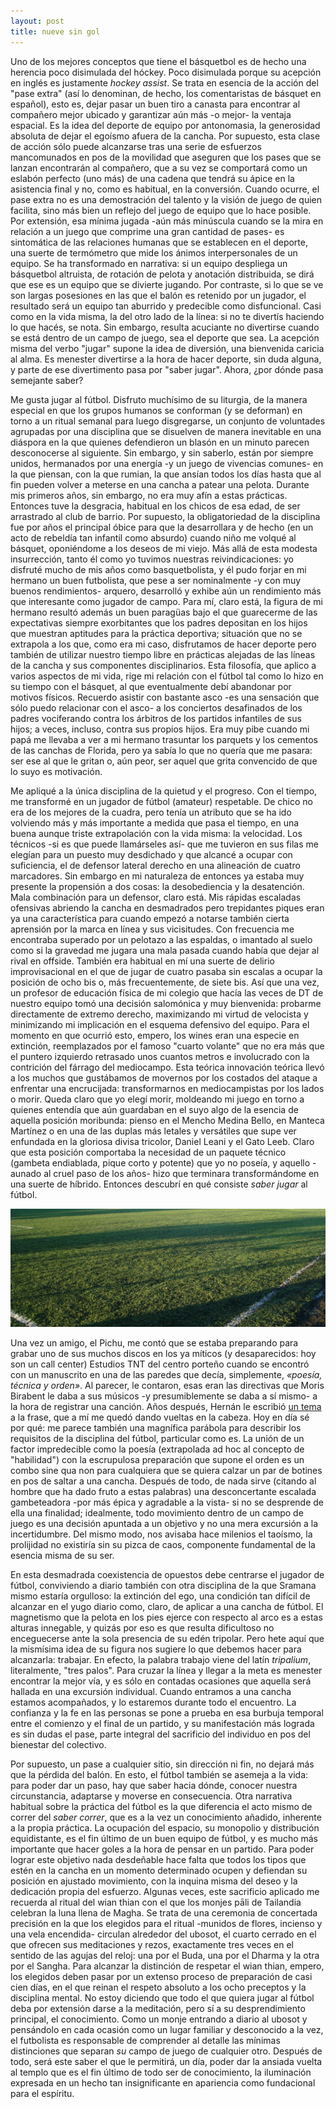 ```yaml
---
layout: post
title: nueve sin gol
---
```


Uno de los mejores conceptos que tiene el básquetbol es de hecho una herencia poco disimulada del hóckey. Poco disimulada porque su acepción en inglés es justamente *hockey assist*. Se trata en esencia de la acción del "pase extra" (así lo denominan, de hecho, los comentaristas de básquet en español), esto es, dejar pasar un buen tiro a canasta para encontrar al compañero mejor ubicado y garantizar aún más -o mejor- la ventaja espacial. Es la idea del deporte de equipo por antonomasia, la generosidad absoluta de dejar el egoísmo afuera de la cancha. Por supuesto, esta clase de acción sólo puede alcanzarse tras una serie de esfuerzos mancomunados en pos de la movilidad que aseguren que los pases que se lanzan encontrarán al compañero, que a su vez se comportará como un eslabón perfecto (uno más) de una cadena que tendrá su ápice en la asistencia final y no, como es habitual, en la conversión. Cuando ocurre, el pase extra no es una demostración del talento y la visión de juego de quien facilita, sino más bien un reflejo del juego de equipo que lo hace posible. Por extensión, esa mínima jugada -aún más minúscula cuando se la mira en relación a un juego que comprime una gran cantidad de pases- es sintomática de las relaciones humanas que se establecen en el deporte, una suerte de termómetro que mide los ánimos interpersonales de un equipo. Se ha transformado en narrativa: si un equipo despliega un básquetbol altruista, de rotación de pelota y anotación distribuida, se dirá que ese es un equipo que se divierte jugando. Por contraste, si lo que se ve son largas posesiones en las que el balón es retenido por un jugador, el resultado será un equipo tan aburrido y predecible como disfuncional. Casi como en la vida misma, la del otro lado de la línea: si no te divertís haciendo lo que hacés, se nota. Sin embargo, resulta acuciante no divertirse cuando se está dentro de un campo de juego, sea el deporte que sea. La acepción misma del verbo "jugar" supone la idea de diversión, una bienvenida caricia al alma. Es menester divertirse a la hora de hacer deporte, sin duda alguna, y parte de ese divertimento pasa por "saber jugar". Ahora, ¿por dónde pasa semejante saber?

Me gusta jugar al fútbol. Disfruto muchísimo de su liturgia, de la manera especial en que los grupos humanos se conforman (y se deforman) en torno a un ritual semanal para luego disgregarse, un conjunto de voluntades agrupadas por una disciplina que se disuelven de manera inevitable en una diáspora en la que quienes defendieron un blasón en un minuto parecen desconocerse al siguiente. Sin embargo, y sin saberlo, están por siempre unidos, hermanados por una energía -y un juego de vivencias comunes- en la que piensan, con la que rumian, la que ansían todos los días hasta que al fin pueden volver a meterse en una cancha a patear una pelota. Durante mis primeros años, sin embargo, no era muy afín a estas prácticas. Entonces tuve la desgracia, habitual en los chicos de esa edad, de ser arrastrado al club de barrio. Por supuesto, la obligatoriedad de la disciplina fue por años el principal óbice para que la desarrollara y de hecho (en un acto de rebeldía tan infantil como absurdo) cuando niño me volqué al básquet, oponiéndome a los deseos de mi viejo. Más allá de esta modesta insurrección, tanto él como yo tuvimos nuestras reivindicaciones: yo disfruté mucho de mis años como basquetbolista, y él pudo forjar en mi hermano un buen futbolista, que pese a ser nominalmente -y con muy buenos rendimientos- arquero, desarrolló y exhibe aún un rendimiento más que interesante como jugador de campo. Para mí, claro está, la figura de mi hermano resultó además un buen paragüas bajo el que guarecerme de las expectativas siempre exorbitantes que los padres depositan en los hijos que muestran aptitudes para la práctica deportiva; situación que no se extrapola a los que, como era mi caso, disfrutamos de hacer deporte pero también de utilizar nuestro tiempo libre en prácticas alejadas de las líneas de la cancha y sus componentes disciplinarios. Esta filosofía, que aplico a varios aspectos de mi vida, rige mi relación con el fútbol tal como lo hizo en su tiempo con el básquet, al que eventualmente debí abandonar por motivos físicos. Recuerdo asistir con bastante asco -es una sensación que sólo puedo relacionar con el asco- a los conciertos desafinados de los padres vociferando contra los árbitros de los partidos infantiles de sus hijos; a veces, incluso, contra sus propios hijos. Era muy pibe cuando mi papá me llevaba a ver a mi hermano trasuntar los parquets y los cementos de las canchas de Florida, pero ya sabía lo que no quería que me pasara: ser ese al que le gritan o, aún peor, ser aquel que grita convencido de que lo suyo es motivación.

Me apliqué a la única disciplina de la quietud y el progreso. Con el tiempo, me transformé en un jugador de fútbol (amateur) respetable. De chico no era de los mejores de la cuadra, pero tenía un atributo que se ha ido volviendo más y más importante a medida que pasa el tiempo, en una buena aunque triste extrapolación con la vida misma: la velocidad. Los técnicos -si es que puede llamárseles así- que me tuvieron en sus filas me elegían para un puesto muy desdichado y que alcancé a ocupar con suficiencia, el de defensor lateral derecho en una alineación de cuatro marcadores. Sin embargo en mi naturaleza de entonces ya estaba muy presente la propensión a dos cosas: la desobediencia y la desatención. Mala combinación para un defensor, claro está. Mis rápidas escaladas ofensivas abriendo la cancha en desmadrados pero trepidantes piques eran ya una característica para cuando empezó a notarse también cierta aprensión por la marca en línea y sus vicisitudes. Con frecuencia me encontraba superado por un pelotazo a las espaldas, o imantado al suelo como si la gravedad me jugara una mala pasada cuando había que dejar al rival en offside. También era habitual en mí una suerte de delirio improvisacional en el que de jugar de cuatro pasaba sin escalas a ocupar la posición de ocho bis o, más frecuentemente, de siete bis. Así que una vez, un profesor de educación física de mi colegio que hacía las veces de DT de nuestro equipo tomó una decisión salomónica y muy bienvenida: probarme directamente de extremo derecho, maximizando mi virtud de velocista y minimizando mi implicación en el esquema defensivo del equipo. Para el momento en que ocurrió esto, empero, los wines eran una especie en extinción, reemplazados por el famoso "cuarto volante" que no era más que el puntero izquierdo retrasado unos cuantos metros e involucrado con la contrición del fárrago del mediocampo. Esta teórica innovación teórica llevó a los muchos que gustábamos de movernos por los costados del ataque a enfrentar una encrucijada: transformarnos en mediocampistas por los lados o morir. Queda claro que yo elegí morir, moldeando mi juego en torno a quienes entendía que aún guardaban en el suyo algo de la esencia de aquella posición moribunda: pienso en el Mencho Medina Bello, en Manteca Martínez o en una de las duplas más letales y versátiles que supe ver enfundada en la gloriosa divisa tricolor, Daniel Leani y el Gato Leeb. Claro que esta posición comportaba la necesidad de un paquete técnico (gambeta endiablada, pique corto y potente) que yo no poseía, y aquello -aunado al cruel paso de los años- hizo que terminara transformándome en una suerte de híbrido. Entonces descubrí en qué consiste *saber jugar* al fútbol.

![alt text](https://raw.githubusercontent.com/irigoin/irigoin.github.io/master/images/cancha.jpg "Verde no-césped")

Una vez un amigo, el Pichu, me contó que se estaba preparando para grabar uno de sus muchos discos en los ya míticos (y desaparecidos: hoy son un call center) Estudios TNT del centro porteño cuando se encontró con un manuscrito en una de las paredes que decía, simplemente, *«poesía, técnica y orden»*. Al parecer, le contaron, esas eran las directivas que Moris Birabent le daba a sus músicos -y presumiblemente se daba a sí mismo- a la hora de registrar una canción. Años después, Hernán le escribió [un tema](http://compasma.bandcamp.com/track/poes-a-t-cnica-y-orden) a la frase, que a mí me quedó dando vueltas en la cabeza. Hoy en día sé por qué: me parece también una magnífica parábola para describir los requisitos de la disciplina del fútbol, particular como es. La unión de un factor impredecible como la poesía (extrapolada ad hoc al concepto de "habilidad") con la escrupulosa preparación que supone el orden es un combo sine qua non para cualquiera que se quiera calzar un par de botines en pos de saltar a una cancha. Después de todo, de nada sirve (citando al hombre que ha dado fruto a estas palabras) una desconcertante escalada gambeteadora -por más épica y agradable a la vista- si no se desprende de ella una finalidad; idealmente, todo movimiento dentro de un campo de juego es una decisión apuntada a un objetivo y no una mera excursión a la incertidumbre. Del mismo modo, nos avisaba hace milenios el taoísmo, la prolijidad no existiría sin su pizca de caos, componente fundamental de la esencia misma de su ser.

En esta desmadrada coexistencia de opuestos debe centrarse el jugador de fútbol, conviviendo a diario también con otra disciplina de la que Sramana mismo estaría orgulloso: la extinción del ego, una condición tan difícil de alcanzar en el yugo diario como, claro, de aplicar a una cancha de fútbol. El magnetismo que la pelota en los pies ejerce con respecto al arco es a estas alturas innegable, y quizás por eso es que resulta dificultoso no enceguecerse ante la sola presencia de su edén tripolar. Pero hete aquí que la mismísima idea de su figura nos sugiere lo que debemos hacer para alcanzarla: trabajar. En efecto, la palabra trabajo viene del latín *tripalium*, literalmente, "tres palos". Para cruzar la línea y llegar a la meta es menester encontrar la mejor vía, y es sólo en contadas ocasiones que aquella será hallada en una excursión individual. Cuando entramos a una cancha estamos acompañados, y lo estaremos durante todo el encuentro. La confianza y la fe en las personas se pone a prueba en esa burbuja temporal entre el comienzo y el final de un partido, y su manifestación más lograda es sin dudas el pase, parte integral del sacrificio del individuo en pos del bienestar del colectivo.

Por supuesto, un pase a cualquier sitio, sin dirección ni fin, no dejará más que la pérdida del balón. En esto, el fútbol también se asemeja a la vida: para poder dar un paso, hay que saber hacia dónde, conocer nuestra circunstancia, adaptarse y moverse en consecuencia. Otra narrativa habitual sobre la práctica del fútbol es la que diferencia el acto mismo de correr del *saber correr*, que es a la vez un conocimiento añadido, inherente a la propia práctica. La ocupación del espacio, su monopolio y distribución equidistante, es el fin último de un buen equipo de fútbol, y es mucho más importante que hacer goles a la hora de pensar en un partido. Para poder lograr este objetivo nada desdeñable hace falta que todos los tipos que estén en la cancha en un momento determinado ocupen y defiendan su posición en ajustado movimiento, con la inquina misma del deseo y la dedicación propia del esfuerzo. Algunas veces, este sacrificio aplicado me recuerda al ritual del wian thian con el que los monjes pāli de Tailandia celebran la luna llena de Magha. Se trata de una ceremonia de concertada precisión en la que los elegidos para el ritual -munidos de flores, incienso y una vela encendida- circulan alrededor del ubosot, el cuarto cerrado en el que ofrecen sus meditaciones y rezos, exactamente tres veces en el sentido de las agujas del reloj: una por el Buda, una por el Dharma y la otra por el Sangha. Para alcanzar la distinción de respetar el wian thian, empero, los elegidos deben pasar por un extenso proceso de preparación de casi cien días, en el que reinan el respeto absoluto a los ocho preceptos y la disciplina mental. No estoy diciendo que todo el que quiera jugar al fútbol deba por extensión darse a la meditación, pero sí a su desprendimiento principal, el conocimiento. Como un monje entrando a diario al ubosot y pensándolo en cada ocasión como un lugar familiar y desconocido a la vez, el futbolista es responsable de comprender al detalle las mínimas distinciones que separan *su* campo de juego de cualquier otro. Después de todo, será este saber el que le permitirá, un día, poder dar la ansiada vuelta al templo que es el fin último de todo ser de conocimiento, la iluminación expresada en un hecho tan insignificante en apariencia como fundacional para el espíritu.

